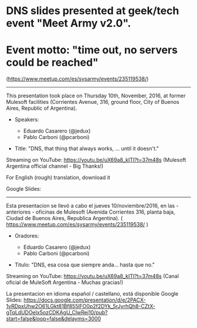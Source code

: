 # DNS slides presented at geek/tech event "Meet Army v2.0".
# Event motto: "time out, no servers could be reached"

(https://www.meetup.com/es/sysarmy/events/235119538/)

---
This presentation took place on Thursday 10th, November, 2016, at former Mulesoft facilities (Corrientes Avenue, 316, ground floor, City of Buenos Aires, Republic of Argentina).

- Speakers:

  * Eduardo Casarero (@jedux)
  * Pablo Carboni (@pcarboni)

- Title: "DNS, that thing that always works, ... until it doesn't."

Streaming on YouTube: https://youtu.be/uX69a8_kITI?t=37m48s (Mulesoft Argentina official channel - Big Thanks!)

For English (rough) translation, download it <here>

Google Slides: <here>

---

Esta presentacion se llevó a cabo el jueves 10/noviembre/2016, en las - anteriores - oficinas de Mulesoft (Avenida Corrientes 316, planta baja, Ciudad de Buenos Aires, Republica Argentina).
( https://www.meetup.com/es/sysarmy/events/235119538/ )

- Oradores:

  * Eduardo Casarero (@jedux)
  * Pablo Carboni (@pcarboni)

- Titulo: "DNS, esa cosa que siempre anda... hasta que no."

Streaming on YouTube: https://youtu.be/uX69a8_kITI?t=37m48s (Canal oficial de MuleSoft Argentina - Muchas gracias!)

La presentacion en idioma español / castellano, está disponible <aca>
Google Slides: <here> https://docs.google.com/presentation/d/e/2PACX-1vRDpxUhw2O61LGkt81Bf855lFO0p2f2DYk_5rJyrhQh8-CZtX-gTqLdUDOeIx5ozCDKAgU_ClwRej10/pub?start=false&loop=false&delayms=3000
